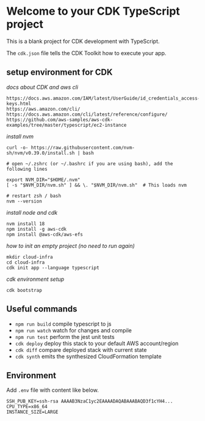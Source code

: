 # Welcome to your CDK TypeScript project

This is a blank project for CDK development with TypeScript.

The `cdk.json` file tells the CDK Toolkit how to execute your app.

## setup environment for CDK

*docs about CDK and aws cli*
```
https://docs.aws.amazon.com/IAM/latest/UserGuide/id_credentials_access-keys.html
https://aws.amazon.com/cli/
https://docs.aws.amazon.com/cli/latest/reference/configure/
https://github.com/aws-samples/aws-cdk-examples/tree/master/typescript/ec2-instance
```

*install nvm*
```
curl -o- https://raw.githubusercontent.com/nvm-sh/nvm/v0.39.0/install.sh | bash

# open ~/.zshrc (or ~/.bashrc if you are using bash), add the following lines

export NVM_DIR="$HOME/.nvm"
[ -s "$NVM_DIR/nvm.sh" ] && \. "$NVM_DIR/nvm.sh"  # This loads nvm

# restart zsh / bash
nvm --version
```

*install node and cdk*
```
nvm install 18
npm install -g aws-cdk
npm install @aws-cdk/aws-efs
```

*how to init an empty project (no need to run again)*
```
mkdir cloud-infra
cd cloud-infra
cdk init app --language typescript
```

*cdk environment setup*
```
cdk bootstrap
```

## Useful commands

* `npm run build`   compile typescript to js
* `npm run watch`   watch for changes and compile
* `npm run test`    perform the jest unit tests
* `cdk deploy`      deploy this stack to your default AWS account/region
* `cdk diff`        compare deployed stack with current state
* `cdk synth`       emits the synthesized CloudFormation template

## Environment 

Add `.env` file with content like below.

```
SSH_PUB_KEY=ssh-rsa AAAAB3NzaC1yc2EAAAADAQABAAABAQD3f1cYH4...
CPU_TYPE=x86_64
INSTANCE_SIZE=LARGE
```
